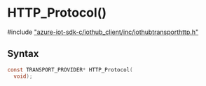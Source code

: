 # HTTP_Protocol()

\#include ["azure-iot-sdk-c/iothub_client/inc/iothubtransporthttp.h"](../iot-c-ref-iothubtransporthttp-h.md)  

## Syntax

```C
const TRANSPORT_PROVIDER* HTTP_Protocol(
  void);

```

